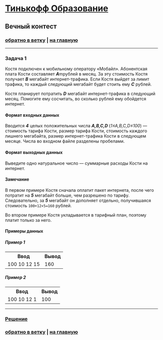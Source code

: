 # [Тинькофф Образование](https://fintech.tinkoff.ru/) 

## Вечный контест

### [обратно в ветку](https://github.com/syrovezhko/tinkoff_contest/tree/test) | [на главную](https://github.com/syrovezhko/tinkoff_contest)

---

### Задача 1

Костя подключен к мобильному оператору «Мобайл». Абонентская плата Кости составляет ***A***mрублей в месяц. За эту стоимость Костя получает ***B*** мегабайт интернет-трафика. Если Костя выйдет за лимит трафика, то каждый следующий мегабайт будет стоить ему ***C*** рублей.

Костя планирует потратить ***D*** мегабайт интернет-трафика в следующий месяц. Помогите ему сосчитать, во сколько рублей ему обойдется интернет.

#### Формат входных данных

Вводится ***4*** целых положительных числа
***A,B,C,D*** (*1≤A,B,C,D≤100*) — стоимость тарифа Кости, размер тарифа Кости, стоимость каждого лишнего мегабайта, размер интернет-трафика Кости в следующем месяце. Числа во входном файле разделены пробелами.

#### Формат выходных данных

Выведите одно натуральное число — суммарные расходы Кости на интернет.

#### Замечание

В первом примере Костя сначала оплатит пакет интернета, после чего потратит на ***5*** мегабайт больше, чем разрешено по тарифу. Следовательно, за ***5*** мегабайт он дополняет отдельно, получившаяся стоимость `100+12×5=160` рублей.

Во втором примере Костя укладывается в тарифный план, поэтому платит только за него.

#### Примеры данных
##### Пример 1
<table>
  <tr>
    <th>Ввод</th>
    <th>Вывод</th>
  </tr>
  <tr>
  <td valign="top">
  100  10  12  15
  </td>

  <td valign="top">
  160            
  </td>
  </tr>
</table>

##### Пример 2
<table>
  <tr>
    <th>Ввод</th>
    <th>Вывод</th>
  </tr>
  <tr>
  <td valign="top">
  100  10  12  1
  </td>

  <td valign="top">
  100            
  </td>
  </tr>
</table>

---

### [Решение](https://github.com/syrovezhko/tinkoff_contest/tree/test/test1)

### [обратно в ветку](https://github.com/syrovezhko/tinkoff_contest/tree/test) | [на главную](https://github.com/syrovezhko/tinkoff_contest)